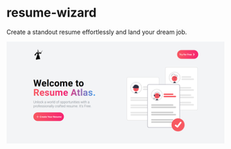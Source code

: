# resume-wizard

Create a standout resume effortlessly and land your dream job.

![resume-atlas](./src/assets/resume-atlas.png)
